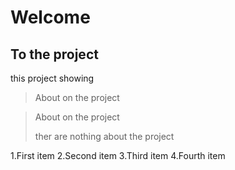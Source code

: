 # Welcome
## To the project
this project showing
> About on the project

> About on the project
>
> ther are nothing about the project

1.First item
2.Second item
3.Third item
4.Fourth item
